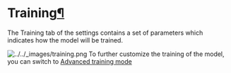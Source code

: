 Training[¶](#training "Permalink to this heading")
==================================================


The Training tab of the settings contains a set of parameters which indicates how the model will be trained.


![../../_images/training.png](../../_images/training.png)
To further customize the training of the model, you can switch to [Advanced training mode](advanced.html)